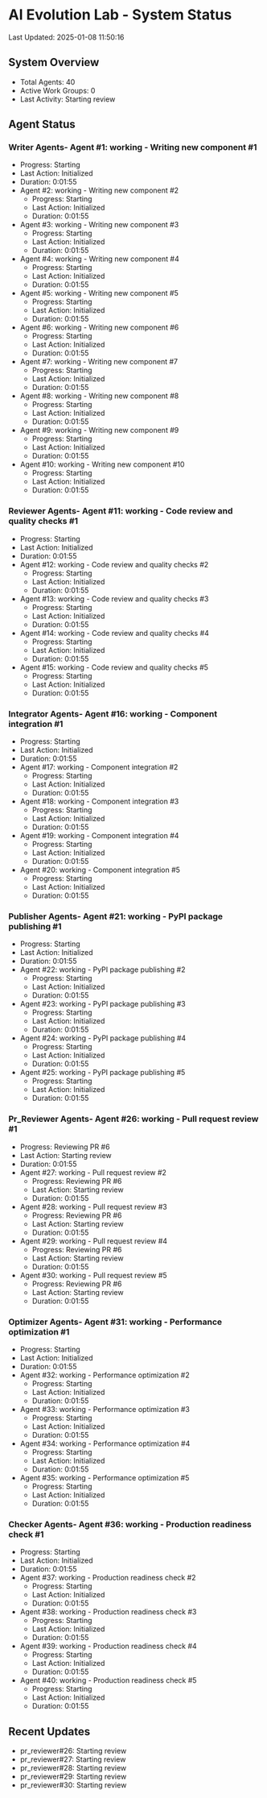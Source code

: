 # AI Evolution Lab - System Status
Last Updated: 2025-01-08 11:50:16

## System Overview
- Total Agents: 40
- Active Work Groups: 0
- Last Activity: Starting review

## Agent Status

### Writer Agents- Agent #1: working - Writing new component #1
  - Progress: Starting
  - Last Action: Initialized
  - Duration: 0:01:55
- Agent #2: working - Writing new component #2
  - Progress: Starting
  - Last Action: Initialized
  - Duration: 0:01:55
- Agent #3: working - Writing new component #3
  - Progress: Starting
  - Last Action: Initialized
  - Duration: 0:01:55
- Agent #4: working - Writing new component #4
  - Progress: Starting
  - Last Action: Initialized
  - Duration: 0:01:55
- Agent #5: working - Writing new component #5
  - Progress: Starting
  - Last Action: Initialized
  - Duration: 0:01:55
- Agent #6: working - Writing new component #6
  - Progress: Starting
  - Last Action: Initialized
  - Duration: 0:01:55
- Agent #7: working - Writing new component #7
  - Progress: Starting
  - Last Action: Initialized
  - Duration: 0:01:55
- Agent #8: working - Writing new component #8
  - Progress: Starting
  - Last Action: Initialized
  - Duration: 0:01:55
- Agent #9: working - Writing new component #9
  - Progress: Starting
  - Last Action: Initialized
  - Duration: 0:01:55
- Agent #10: working - Writing new component #10
  - Progress: Starting
  - Last Action: Initialized
  - Duration: 0:01:55

### Reviewer Agents- Agent #11: working - Code review and quality checks #1
  - Progress: Starting
  - Last Action: Initialized
  - Duration: 0:01:55
- Agent #12: working - Code review and quality checks #2
  - Progress: Starting
  - Last Action: Initialized
  - Duration: 0:01:55
- Agent #13: working - Code review and quality checks #3
  - Progress: Starting
  - Last Action: Initialized
  - Duration: 0:01:55
- Agent #14: working - Code review and quality checks #4
  - Progress: Starting
  - Last Action: Initialized
  - Duration: 0:01:55
- Agent #15: working - Code review and quality checks #5
  - Progress: Starting
  - Last Action: Initialized
  - Duration: 0:01:55

### Integrator Agents- Agent #16: working - Component integration #1
  - Progress: Starting
  - Last Action: Initialized
  - Duration: 0:01:55
- Agent #17: working - Component integration #2
  - Progress: Starting
  - Last Action: Initialized
  - Duration: 0:01:55
- Agent #18: working - Component integration #3
  - Progress: Starting
  - Last Action: Initialized
  - Duration: 0:01:55
- Agent #19: working - Component integration #4
  - Progress: Starting
  - Last Action: Initialized
  - Duration: 0:01:55
- Agent #20: working - Component integration #5
  - Progress: Starting
  - Last Action: Initialized
  - Duration: 0:01:55

### Publisher Agents- Agent #21: working - PyPI package publishing #1
  - Progress: Starting
  - Last Action: Initialized
  - Duration: 0:01:55
- Agent #22: working - PyPI package publishing #2
  - Progress: Starting
  - Last Action: Initialized
  - Duration: 0:01:55
- Agent #23: working - PyPI package publishing #3
  - Progress: Starting
  - Last Action: Initialized
  - Duration: 0:01:55
- Agent #24: working - PyPI package publishing #4
  - Progress: Starting
  - Last Action: Initialized
  - Duration: 0:01:55
- Agent #25: working - PyPI package publishing #5
  - Progress: Starting
  - Last Action: Initialized
  - Duration: 0:01:55

### Pr_Reviewer Agents- Agent #26: working - Pull request review #1
  - Progress: Reviewing PR #6
  - Last Action: Starting review
  - Duration: 0:01:55
- Agent #27: working - Pull request review #2
  - Progress: Reviewing PR #6
  - Last Action: Starting review
  - Duration: 0:01:55
- Agent #28: working - Pull request review #3
  - Progress: Reviewing PR #6
  - Last Action: Starting review
  - Duration: 0:01:55
- Agent #29: working - Pull request review #4
  - Progress: Reviewing PR #6
  - Last Action: Starting review
  - Duration: 0:01:55
- Agent #30: working - Pull request review #5
  - Progress: Reviewing PR #6
  - Last Action: Starting review
  - Duration: 0:01:55

### Optimizer Agents- Agent #31: working - Performance optimization #1
  - Progress: Starting
  - Last Action: Initialized
  - Duration: 0:01:55
- Agent #32: working - Performance optimization #2
  - Progress: Starting
  - Last Action: Initialized
  - Duration: 0:01:55
- Agent #33: working - Performance optimization #3
  - Progress: Starting
  - Last Action: Initialized
  - Duration: 0:01:55
- Agent #34: working - Performance optimization #4
  - Progress: Starting
  - Last Action: Initialized
  - Duration: 0:01:55
- Agent #35: working - Performance optimization #5
  - Progress: Starting
  - Last Action: Initialized
  - Duration: 0:01:55

### Checker Agents- Agent #36: working - Production readiness check #1
  - Progress: Starting
  - Last Action: Initialized
  - Duration: 0:01:55
- Agent #37: working - Production readiness check #2
  - Progress: Starting
  - Last Action: Initialized
  - Duration: 0:01:55
- Agent #38: working - Production readiness check #3
  - Progress: Starting
  - Last Action: Initialized
  - Duration: 0:01:55
- Agent #39: working - Production readiness check #4
  - Progress: Starting
  - Last Action: Initialized
  - Duration: 0:01:55
- Agent #40: working - Production readiness check #5
  - Progress: Starting
  - Last Action: Initialized
  - Duration: 0:01:55


## Recent Updates
- pr_reviewer#26: Starting review
- pr_reviewer#27: Starting review
- pr_reviewer#28: Starting review
- pr_reviewer#29: Starting review
- pr_reviewer#30: Starting review
